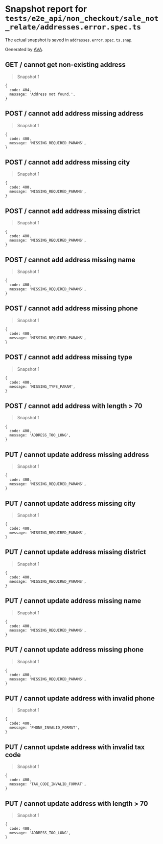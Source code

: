# Snapshot report for `tests/e2e_api/non_checkout/sale_not_relate/addresses.error.spec.ts`

The actual snapshot is saved in `addresses.error.spec.ts.snap`.

Generated by [AVA](https://ava.li).

## GET / cannot get non-existing address

> Snapshot 1

    {
      code: 404,
      message: 'Address not found.',
    }

## POST / cannot add address missing address

> Snapshot 1

    {
      code: 400,
      message: 'MISSING_REQUIRED_PARAMS',
    }

## POST / cannot add address missing city

> Snapshot 1

    {
      code: 400,
      message: 'MISSING_REQUIRED_PARAMS',
    }

## POST / cannot add address missing district

> Snapshot 1

    {
      code: 400,
      message: 'MISSING_REQUIRED_PARAMS',
    }

## POST / cannot add address missing name

> Snapshot 1

    {
      code: 400,
      message: 'MISSING_REQUIRED_PARAMS',
    }

## POST / cannot add address missing phone

> Snapshot 1

    {
      code: 400,
      message: 'MISSING_REQUIRED_PARAMS',
    }

## POST / cannot add address missing type

> Snapshot 1

    {
      code: 400,
      message: 'MISSING_TYPE_PARAM',
    }

## POST / cannot add address with length > 70

> Snapshot 1

    {
      code: 400,
      message: 'ADDRESS_TOO_LONG',
    }

## PUT / cannot update address missing address

> Snapshot 1

    {
      code: 400,
      message: 'MISSING_REQUIRED_PARAMS',
    }

## PUT / cannot update address missing city

> Snapshot 1

    {
      code: 400,
      message: 'MISSING_REQUIRED_PARAMS',
    }

## PUT / cannot update address missing district

> Snapshot 1

    {
      code: 400,
      message: 'MISSING_REQUIRED_PARAMS',
    }

## PUT / cannot update address missing name

> Snapshot 1

    {
      code: 400,
      message: 'MISSING_REQUIRED_PARAMS',
    }

## PUT / cannot update address missing phone

> Snapshot 1

    {
      code: 400,
      message: 'MISSING_REQUIRED_PARAMS',
    }

## PUT / cannot update address with invalid phone

> Snapshot 1

    {
      code: 400,
      message: 'PHONE_INVALID_FORMAT',
    }

## PUT / cannot update address with invalid tax code

> Snapshot 1

    {
      code: 400,
      message: 'TAX_CODE_INVALID_FORMAT',
    }

## PUT / cannot update address with length > 70

> Snapshot 1

    {
      code: 400,
      message: 'ADDRESS_TOO_LONG',
    }
